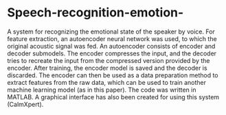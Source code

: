 # Speech-recognition-emotion-

A system for recognizing the emotional state of the speaker by voice. For feature extraction, an autoencoder neural network was used, to which the original acoustic signal was fed. An autoencoder consists of encoder and decoder submodels. The encoder compresses the input, and the decoder tries to recreate the input from the compressed version provided by the encoder. After training, the encoder model is saved and the decoder is discarded. The encoder can then be used as a data preparation method to extract features from the raw data, which can be used to train another machine learning model (as in this paper). The code was written in MATLAB. A graphical interface has also been created for using this system (CalmXpert).
